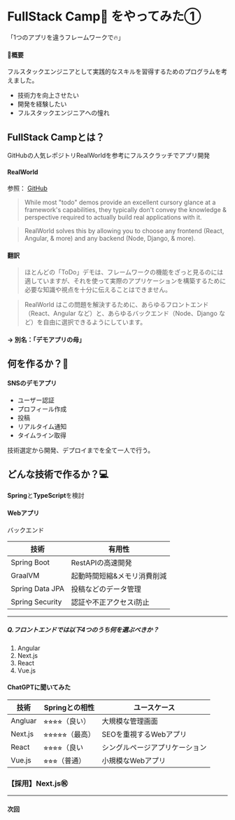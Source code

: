 # FullStack Camp💪 をやってみた①
「1つのアプリを違うフレームワークで🔥」

#### 🎯概要
フルスタックエンジニアとして実践的なスキルを習得するためのプログラムを考えました。

- 技術力を向上させたい
- 開発を経験したい
- フルスタックエンジニアへの憧れ
## FullStack Campとは？

GitHubの人気レポジトリRealWorldを参考にフルスクラッチでアプリ開発

#### RealWorld
参照：
[GitHub](https://github.com/gothinkster/realworld/blob/main/README.md)

>While most "todo" demos provide an excellent cursory glance at a framework's capabilities, they typically don't convey the knowledge & perspective required to actually build real applications with it.

>RealWorld solves this by allowing you to choose any frontend (React, Angular, & more) and any backend (Node, Django, & more).

#### 翻訳
>ほとんどの「ToDo」デモは、フレームワークの機能をざっと見るのには適していますが、それを使って実際のアプリケーションを構築するために必要な知識や視点を十分に伝えることはできません。

>RealWorld はこの問題を解決するために、あらゆるフロントエンド（React、Angular など）と、あらゆるバックエンド（Node、Django など）を自由に選択できるようにしています。

#### -> 別名：「デモアプリの母」

## 何を作るか？📲
#### SNSのデモアプリ
- ユーザー認証
- プロフィール作成
- 投稿
- リアルタイム通知
- タイムライン取得

技術選定から開発、デプロイまでを全て一人で行う。

## どんな技術で作るか？💻

**Spring**と**TypeScript**を検討
<br>
#### Webアプリ
バックエンド

| 技術            | 有用性 |
|-----------------|--------|
| Spring Boot     |RestAPIの高速開発
| GraalVM         |起動時間短縮&メモリ消費削減
| Spring Data JPA |投稿などのデータ管理
| Spring Security |認証や不正アクセスi防止
---
##### Q.フロントエンドでは以下4つのうち何を選ぶべきか？
1. Angular
2. Next.js
3. React
4. Vue.js
#### ChatGPTに聞いてみた
| 技術    | Springとの相性     | ユースケース                   |
| ---     | ---                | -                              |
| Angluar | ⭐︎⭐︎⭐︎⭐︎（良い）   | 大規模な管理画面
| Next.js | ⭐︎⭐︎⭐︎⭐︎⭐︎（最高） | SEOを重視するWebアプリ
| React   | ⭐︎⭐︎⭐︎⭐︎（良い     | シングルページアプリケーション
| Vue.js  | ⭐︎⭐︎⭐︎（普通）     | 小規模なWebアプリ

### 【採用】Next.js㊗️
---
#### 次回

